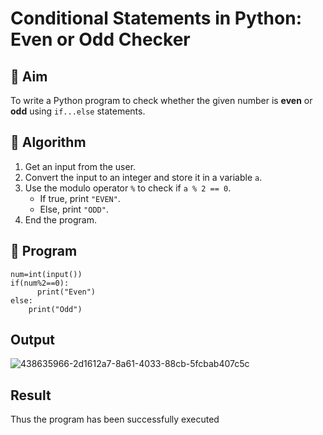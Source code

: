 # Conditional Statements in Python: Even or Odd Checker

## 🎯 Aim
To write a Python program to check whether the given number is **even** or **odd** using `if...else` statements.

## 🧠 Algorithm
1. Get an input from the user.
2. Convert the input to an integer and store it in a variable `a`.
3. Use the modulo operator `%` to check if `a % 2 == 0`.
   - If true, print `"EVEN"`.
   - Else, print `"ODD"`.
4. End the program.

## 🧾 Program
```
num=int(input())
if(num%2==0):
      print("Even")
else:
    print("Odd")
```

## Output
![438635966-2d1612a7-8a61-4033-88cb-5fcbab407c5c](https://github.com/user-attachments/assets/7fc34e8a-00d7-49ff-87f6-a1c0655b6aee)


## Result
Thus the program has been successfully executed
